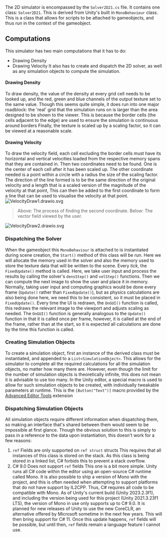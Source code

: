 The 2D simulator is encompassed by the `Solver2D21.cs` file. It contains one class: `Solver2D21`. This is derived from Unity's built in `MonoBehaviour` class. This is a class that allows for scripts to be 
attached to gameobjects, and thus run in the context of the gameobject.
## Computations
This simulator has two main computations that it has to do:
- Drawing Density
- Drawing Velocity
It also has to create and dispatch the 2D solver, as well as any simulation objects to compute the simulation. 
#### Drawing Density
To draw density, the value of the density at every grid cell needs to be looked up, and the red, green and blue channels of the output texture set to the same value. Though this seems quite simple, it does run into one major roadblock: the 'real' grid that the simulation runs on is larger than the area designed to be shown to the viewer. This is because the border cells (the cells adjacent to the edge) are used to ensure the simulation is continuous around borders Finally, the texture is scaled up by a scaling factor, so it can be viewed at a reasonable scale.
#### Drawing Velocity
To draw the velocity field, each cell excluding the border cells must have its horizontal and vertical velocities loaded from the respective memory spans that they are contained in. Then two coordinates need to be found. One is the center of each cell after it has been scaled up. The other coordinate needed is a point within a circle with a radius the size of the scaling factor. The direction of the line formed is to be the same direction of the original velocity and a length that is a scaled version of the magnitude of the velocity at that point, This can then be added to the first coordinate to form a line that can be used to visualise the velocity at that point.
![VelocityDraw1.drawio.svg](VelocityDraw1.drawio.svg)
> Above: The process of finding the second coordinate.
> Below: The vector field viewed by the user.

![VelocityDraw2.drawio.svg](VelocityDraw2.drawio.svg)
### Dispatching the Solver
When the gameobject this `MonoBehaviour` is attached to is instantiated during scene creation, the `Start()` method of this class will be run. Here we will allocate the memory used in the solver and also the memory used to store the texture data that will be written to the scene. 
Every *tick*, the `FixedUpdate()` method is called. Here, we take user input and process the results by calling the solver's `densStep()` and `velStep()` functions. Then we can compute the next image to show the user and place it in memory. Normally, taking user input and computing graphics would be done every frame (`Update()` rather than `FixedUpdate()`), but as physics calculations are also being done here, we need this to be consistent, so it must be placed in `FixedUpdate()`.
Every time the UI is redrawn, the `OnGUI()` function is called, this redraws the relevant image to the viewport and adjusts scaling as needed. The `OnGUI()` function is generally analogous to the `Update()` function in that it is called once per frame, however, it is called at the end of the frame, rather than at the start, so it is expected all calculations are done by the time this function is called.

### Creating Simulation Objects
To create a simulation object, first an instance of the derived class must be instantiated, and appended to a `List<SimulationObject>`. This allows for the simulator to complete all the required calculations for all the simulation objects, no matter how many there are. However, even though the limit for the number of simulation objects is theoretically infinite, this does not mean it is advisable to use too many.
In the Unity editor, a special macro is used to allow for such simulation objects to be created, with individually tweakable parameters at runtime. This is the `[Button("Text")]` macro provided by the [Advanced Editor Tools](./../Development/Advanced%20Editor%20Tools%20-%2024%2010%2023.md) extension
### Dispatching Simulation Objects
All simulation objects require different information when dispatching them, so making an interface that's shared between them would seem to be impossible at first glance. Though the obvious solution to this is simply to pass in a reference to the data upon instantiation, this doesn't work for a few reasons:
1. `ref` Fields are only supported on `ref struct` structs
	This requires that all instances of this class is stored on the stack. As this class is being stored in a linked list, C# forbids this to prevent a stack overflow.
2. C# 9.0 Does not support `ref` fields
	This one is a bit more simple. Unity runs all C# code within the editor using an open-source C# runtime called Mono. It is also possible to ship a version of Mono with the project, and this is often needed when attempting to support platforms that do not have support by IL2CPP. Thus, C# requires all code to be compatible with Mono. As of Unity's current build (Unity 2023.2.3f1), and including the version being used for this project (Unity 2021.3.23f1 LTS), the version of Mono in use only supports up to C# 9.0. It is planned for new releases of Unity to use the new CoreCLR, an alternative offered by Microsoft sometime in the next few years. This will then bring support for C# 11. Once this update happens, `ref` fields will be possible, but until then, `ref` fields remain a language feature I cannot use.